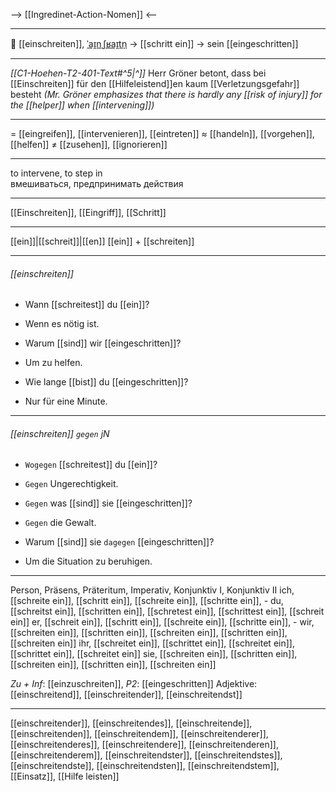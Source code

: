 --> [[Ingredinet-Action-Nomen]] <--

---
👮 [[einschreiten]], [ˈaɪ̯nˌʃʁaɪ̯tn̩](https://youglish.com/pronounce/einschreiten/german) → [[schritt ein]] → sein [[eingeschritten]]

---
*[[C1-Hoehen-T2-401-Text#^5|^]]* Herr Gröner betont, dass bei [[Einschreiten]] für den [[Hilfeleistend]]en kaum [[Verletzungsgefahr]] besteht
*(Mr. Gröner emphasizes that there is hardly any [[risk of injury]] for the [[helper]] when [[intervening]])*



---
= [[eingreifen]], [[intervenieren]], [[eintreten]]
≈ [[handeln]], [[vorgehen]], [[helfen]]
≠ [[zusehen]], [[ignorieren]]

---
to intervene, to step in  
вмешиваться, предпринимать действия

---
[[Einschreiten]], [[Eingriff]], [[Schritt]]

---
[[ein]]|[[schreit]]|[[en]]
[[ein]] + [[schreiten]]


---
###### [[einschreiten]]
- Wann [[schreitest]] du [[ein]]?
- Wenn es nötig ist.

- Warum [[sind]] wir [[eingeschritten]]?
- Um zu helfen.

- Wie lange [[bist]] du [[eingeschritten]]?
- Nur für eine Minute.

---
###### [[einschreiten]] `gegen` jN
- `Wogegen` [[schreitest]] du [[ein]]?
- `Gegen` Ungerechtigkeit.

- `Gegen` was [[sind]] sie [[eingeschritten]]?
- `Gegen` die Gewalt.

- Warum [[sind]] sie `dagegen` [[eingeschritten]]?
- Um die Situation zu beruhigen.

---
Person, Präsens, Präteritum, Imperativ, Konjunktiv I, Konjunktiv II
ich, [[schreite ein]], [[schritt ein]], [[schreite ein]], [[schritte ein]], -
du, [[schreitst ein]], [[schritten ein]], [[schretest ein]], [[schrittest ein]], [[schreit ein]]
er, [[schreit ein]], [[schritt ein]], [[schreite ein]], [[schritte ein]], -
wir, [[schreiten ein]], [[schritten ein]], [[schreiten ein]], [[schritten ein]], [[schreiten ein]]
ihr, [[schreitet ein]], [[schrittet ein]], [[schreitet ein]], [[schrittet ein]], [[schreitet ein]]
sie, [[schreiten ein]], [[schritten ein]], [[schreiten ein]], [[schritten ein]], [[schreiten ein]]

*Zu + Inf*: [[einzuschreiten]], *P2*: [[eingeschritten]]
Adjektive: [[einschreitend]], [[einschreitender]], [[einschreitendst]]

---
[[einschreitender]], [[einschreitendes]], [[einschreitende]], [[einschreitenden]], [[einschreitendem]], [[einschreitenderer]], [[einschreitenderes]], [[einschreitendere]], [[einschreitenderen]], [[einschreitenderem]], [[einschreitendster]], [[einschreitendstes]], [[einschreitendste]], [[einschreitendsten]], [[einschreitendstem]], [[Einsatz]], [[Hilfe leisten]]